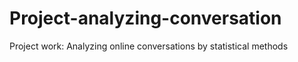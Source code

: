 # Project-analyzing-conversation
 Project work: Analyzing online conversations by statistical methods

